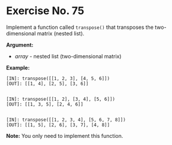 # Exercise No. 75

Implement a function called `transpose()` that transposes the two-dimensional matrix (nested list).


**Argument:**

-   *array* - nested list (two-dimensional matrix)


**Example:**


    [IN]: transpose([[1, 2, 3], [4, 5, 6]])
    [OUT]: [[1, 4], [2, 5], [3, 6]]


    [IN]: transpose([[1, 2], [3, 4], [5, 6]])
    [OUT]: [[1, 3, 5], [2, 4, 6]]


    [IN]: transpose([[1, 2, 3, 4], [5, 6, 7, 8]])
    [OUT]: [[1, 5], [2, 6], [3, 7], [4, 8]]


**Note:** You only need to implement this function.